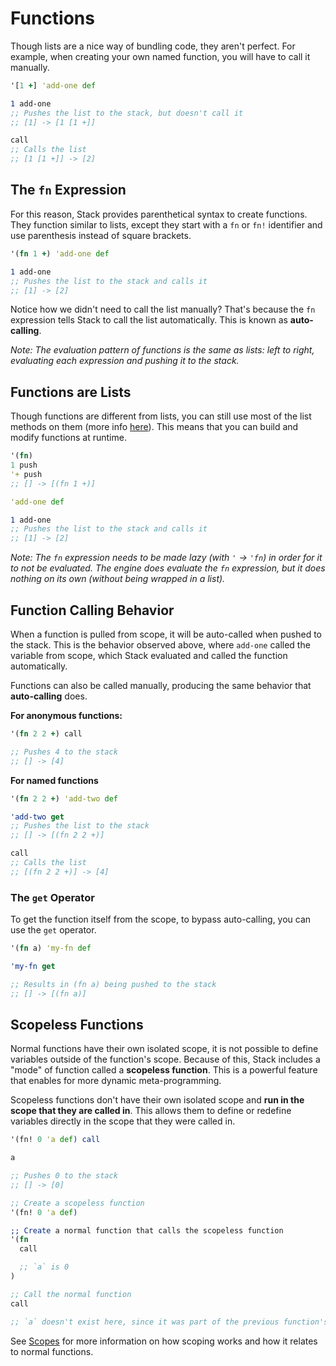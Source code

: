 # Functions

Though lists are a nice way of bundling code, they aren't perfect. For example, when creating your own named function, you will have to call it manually.

```clojure
'[1 +] 'add-one def

1 add-one
;; Pushes the list to the stack, but doesn't call it
;; [1] -> [1 [1 +]]

call
;; Calls the list
;; [1 [1 +]] -> [2]
```

## The `fn` Expression

For this reason, Stack provides parenthetical syntax to create functions. They function similar to lists, except they start with a `fn` or `fn!` identifier and use parenthesis instead of square brackets.

```clojure
'(fn 1 +) 'add-one def

1 add-one
;; Pushes the list to the stack and calls it
;; [1] -> [2]
```

Notice how we didn't need to call the list manually? That's because the `fn` expression tells Stack to call the list automatically. This is known as **auto-calling**.

*Note: The evaluation pattern of functions is the same as lists: left to right, evaluating each expression and pushing it to the stack.*

## Functions are Lists

Though functions are different from lists, you can still use most of the list methods on them (more info [here](../reference/builtins.md)). This means that you can build and modify functions at runtime.

```clojure
'(fn)
1 push
'+ push
;; [] -> [(fn 1 +)]

'add-one def

1 add-one
;; Pushes the list to the stack and calls it
;; [1] -> [2]
```

<!-- TODO: explain how the `fn` symbol will inherit the scope from your function. A solution for macros is to bring in a `(fn)` instead of building it yourself -->

*Note: The `fn` expression needs to be made lazy (with `'` -> `'fn`) in order for it to not be evaluated. The engine does evaluate the `fn` expression, but it does nothing on its own (without being wrapped in a list).*

## Function Calling Behavior

When a function is pulled from scope, it will be auto-called when pushed to the stack. This is the behavior observed above, where `add-one` called the variable from scope, which Stack evaluated and called the function automatically.

Functions can also be called manually, producing the same behavior that **auto-calling** does.

**For anonymous functions:**
```clojure
'(fn 2 2 +) call

;; Pushes 4 to the stack
;; [] -> [4]
```

**For named functions**
```clojure
'(fn 2 2 +) 'add-two def

'add-two get
;; Pushes the list to the stack
;; [] -> [(fn 2 2 +)]

call
;; Calls the list
;; [(fn 2 2 +)] -> [4]
```

### The `get` Operator

To get the function itself from the scope, to bypass auto-calling, you can use the `get` operator.

```clojure
'(fn a) 'my-fn def

'my-fn get

;; Results in (fn a) being pushed to the stack
;; [] -> [(fn a)]
```

## Scopeless Functions

Normal functions have their own isolated scope, it is not possible to define variables outside of the function's scope. Because of this, Stack includes a "mode" of function called a **scopeless function**. This is a powerful feature that enables for more dynamic meta-programming.

Scopeless functions don't have their own isolated scope and **run in the scope that they are called in**. This allows them to define or redefine variables directly in the scope that they were called in.

```clojure
'(fn! 0 'a def) call

a

;; Pushes 0 to the stack
;; [] -> [0]
```

```clojure
;; Create a scopeless function
'(fn! 0 'a def)

;; Create a normal function that calls the scopeless function
'(fn
  call

  ;; `a` is 0
)

;; Call the normal function
call

;; `a` doesn't exist here, since it was part of the previous function's scope
```

See [Scopes](../introduction/scopes) for more information on how scoping works and how it relates to normal functions.
